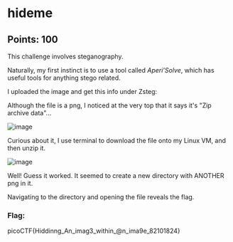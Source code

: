 # hideme
## Points: 100

This challenge involves steganography.

Naturally, my first instinct is to use a tool called *Aperi'Solve*, which has useful tools for anything stego related.

I uploaded the image and get this info under Zsteg:

Although the file is a png, I noticed at the very top that it says it's "Zip archive data"...

![image](https://github.com/gbermudez2/CTF-Writeups/assets/32963758/a1b6b528-2625-4743-9202-66c75bc59c1f)

Curious about it, I use terminal to download the file onto my Linux VM, and then unzip it.

![image](https://github.com/gbermudez2/CTF-Writeups/assets/32963758/d3337034-e5c7-4bb8-900b-ede3251bab99)

Well! Guess it worked. It seemed to create a new directory with ANOTHER png in it.

Navigating to the directory and opening the file reveals the flag.

### Flag:
picoCTF{Hiddinng_An_imag3_within_@n_ima9e_82101824}
